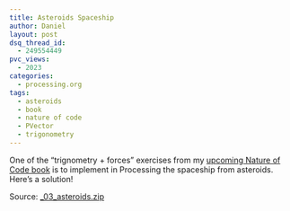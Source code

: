 ```yaml
---
title: Asteroids Spaceship
author: Daniel
layout: post
dsq_thread_id:
  - 249554449
pvc_views:
  - 2023
categories:
  - processing.org
tags:
  - asteroids
  - book
  - nature of code
  - PVector
  - trigonometry
---
```

<p>One of the &#8220;trignometry + forces&#8221; exercises from my <a href="">upcoming Nature of Code book</a> is to implement in Processing the spaceship from asteroids.   Here&#8217;s a solution!</p>
<p><script type="application/processing"></p>
<p>// Nature of Code 2011
// Daniel Shiffman
// Chapter 3: Asteroids exercise
// http://shiffman.net</p>
<p>// Mover object
Spaceship ship;</p>
<p>void setup() {
  size(435, 200);
  frameRate(60);
  smooth();
  ship = new Spaceship();
}</p>
<p>void draw() {
  background(50); </p>
<p>  // Update location
  ship.update();
  // Wrape edges
  ship.wrapEdges();
  // Draw ship
  ship.display();</p>
<p>  fill(255);
  textSize(14);
  text("arrow keys turn ship, press 'z' to thrust",10,height-5);</p>
<p>  // Turn or thrust the ship depending on what key is pressed
  if (keyPressed) {
    if (key == CODED &#038;&#038; keyCode == LEFT) {
      ship.turn(-0.03);
    } else if (key == CODED &#038;&#038; keyCode == RIGHT) {
      ship.turn(0.03);
    } else if (key == 'z') {
      ship.applyThrust(); 
    }
  }
}</p>
<p>// Nature of Code 2011
// Daniel Shiffman
// Chapter 3: Asteroids</p>
<p>class Spaceship { 
  // All of our regular motion stuff
  PVector location;
  PVector velocity;
  PVector acceleration;</p>
<p>  // Arbitrary damping to slow down ship
  float damping = 0.995;
  float topspeed = 6;</p>
<p>  // Variable for heading!
  float heading = 0;</p>
<p>  // Size
  float r = 16;</p>
<p>  // Are we thrusting (to color boosters)
  boolean thrust = false;</p>
<p>  Spaceship() {
    location = new PVector(width/2,height/2);
    velocity = new PVector();
    acceleration = new PVector();
  } </p>
<p>  // Standard Euler integration
  void update() { 
    velocity.add(acceleration);
    velocity.mult(damping);
    velocity.limit(topspeed);
    location.add(velocity);
    acceleration.mult(0);
  }</p>
<p>  // Newton's law: F = M * A
  void applyForce(PVector force) {
    PVector f = force.get();
    //f.div(mass); // ignoring mass right now
    acceleration.add(f);
  }</p>
<p>  // Turn changes angle
  void turn(float a) {
    heading += a;
  }</p>
<p>  // Apply a thrust force
  void applyThrust() {
    // Offset the angle since we drew the ship vertically
    float angle = heading - PI/2;
    // Polar to cartesian for force vector!
    PVector force = new PVector(cos(angle),sin(angle));
    force.mult(0.1);
    applyForce(force); 
    // To draw booster
    thrust = true;
  }</p>
<p>  void wrapEdges() {
    float buffer = r*2;
    if (location.x > width +  buffer) location.x = -buffer;
    else if (location.x < -buffer) location.x = width+buffer;
    if (location.y > height + buffer) location.y = -buffer;
    else if (location.y < -buffer) location.y = height+buffer;
  }</p>
<p>  // Draw the ship
  void display() { 
    stroke(255);
    pushMatrix();
    translate(location.x,location.y+r);
    rotate(heading);
    fill(100);
    if (thrust) fill(255,0,0);
    // Booster rockets
    rect(-r/2,r,r/3,r/2);
    rect(r/2,r,r/3,r/2);
    fill(100);
    // A triangle
    beginShape();
    vertex(-r,r);
    vertex(0,-r);
    vertex(r,r);
    endShape(CLOSE);
    rectMode(CENTER);
    popMatrix();</p>
<p>    thrust = false;
  }
}
</script></p>
<p>Source: <a href="http://shiffman.net/itp/classes/nature/week04_s11/_03_asteroids.zip">_03_asteroids.zip</a></script></p>
